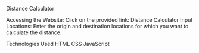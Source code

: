 Distance Calculator

Accessing the Website:
Click on the provided link: Distance Calculator
Input Locations:
Enter the origin and destination locations for which you want to calculate the distance.

Technologies Used
HTML
CSS
JavaScript
